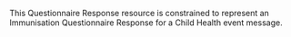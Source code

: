 This Questionnaire Response resource is constrained to represent an Immunisation Questionnaire Response for a Child Health event message.
